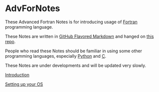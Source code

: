 # AdvForNotes

These Advanced Fortran Notes is for introducing usage of [Fortran](https://fortran-lang.org/) programming language.

These Notes are written in [GitHub Flavored Markdown](https://github.github.com/gfm/) and hanged on [this repo](https://github.com/GasinAn/AdvForNotes).

People who read these Notes should be familiar in using some other programming languages, especially [Python](https://www.python.org/) and [C](https://www.open-std.org/jtc1/sc22/wg14/).

These Notes are under developments and will be updated very slowly.

<!--Introduction-->
[Introduction](https://gasinan.github.io/AdvForNotes/Introduction)

<!--Setting_up_your_OS-->
[Setting up your OS](https://gasinan.github.io/AdvForNotes/Setting_up_your_OS)

